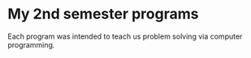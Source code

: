 My 2nd semester programs
==========================

Each program was intended to teach us problem solving via computer programming.
